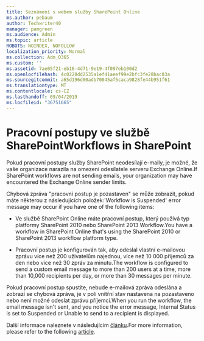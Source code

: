 ```yaml
---
title: Seznámení s webem služby SharePoint Online
ms.author: pebaum
author: Techwriter40
manager: pamgreen
ms.audience: Admin
ms.topic: article
ROBOTS: NOINDEX, NOFOLLOW
localization_priority: Normal
ms.collection: Adm_O365
ms.custom: ''
ms.assetid: 7ae05f21-eb16-4d71-9e19-4f097eb100d2
ms.openlocfilehash: 4c0220dd2535a1ef41aeef99e2bfc3fe28bac03a
ms.sourcegitcommit: a65d196d00adb70045af5caca9828fe44b951f61
ms.translationtype: MT
ms.contentlocale: cs-CZ
ms.lasthandoff: 09/04/2019
ms.locfileid: "36751665"
---
```

# <a name="workflows-in-sharepoint"></a><span data-ttu-id="e051d-102">Pracovní postupy ve službě SharePoint</span><span class="sxs-lookup"><span data-stu-id="e051d-102">Workflows in SharePoint</span></span>

<span data-ttu-id="e051d-103">Pokud pracovní postupy služby SharePoint neodesílají e-maily, je možné, že vaše organizace narazila na omezení odesílatele serveru Exchange Online.</span><span class="sxs-lookup"><span data-stu-id="e051d-103">If SharePoint workflows are not sending emails, your organization may have encountered the Exchange Online sender limits.</span></span>

<span data-ttu-id="e051d-104">Chybová zpráva "pracovní postup je pozastaven" se může zobrazit, pokud máte některou z následujících položek:</span><span class="sxs-lookup"><span data-stu-id="e051d-104">'Workflow is Suspended' error message may occur if you have one of the following items:</span></span>

- <span data-ttu-id="e051d-105">Ve službě SharePoint Online máte pracovní postup, který používá typ platformy SharePoint 2010 nebo SharePoint 2013 Workflow.</span><span class="sxs-lookup"><span data-stu-id="e051d-105">You have a workflow in SharePoint Online that's using the SharePoint 2010 or SharePoint 2013 workflow platform type.</span></span>

- <span data-ttu-id="e051d-106">Pracovní postup je konfigurován tak, aby odeslal vlastní e-mailovou zprávu více než 200 uživatelům najednou, více než 10 000 příjemců za den nebo více než 30 zpráv za minutu.</span><span class="sxs-lookup"><span data-stu-id="e051d-106">The workflow is configured to send a custom email message to more than 200 users at a time, more than 10,000 recipients per day, or more than 30 messages per minute.</span></span>

<span data-ttu-id="e051d-107">Pokud pracovní postup spustíte, nebude e-mailová zpráva odeslána a zobrazí se chybová zpráva, je v poli vnitřní stav nastavena na pozastaveno nebo není možné odeslat zprávu příjemci.</span><span class="sxs-lookup"><span data-stu-id="e051d-107">When you run the workflow, the email message isn't sent, and you notice the error message, Internal Status is set to Suspended or Unable to send to a recipient is displayed.</span></span>

<span data-ttu-id="e051d-108">Další informace naleznete v následujícím [článku](https://docs.microsoft.com/sharepoint/support/workflows/configured-workflow-fails-running).</span><span class="sxs-lookup"><span data-stu-id="e051d-108">For more information, please refer to the following [article](https://docs.microsoft.com/sharepoint/support/workflows/configured-workflow-fails-running).</span></span>

